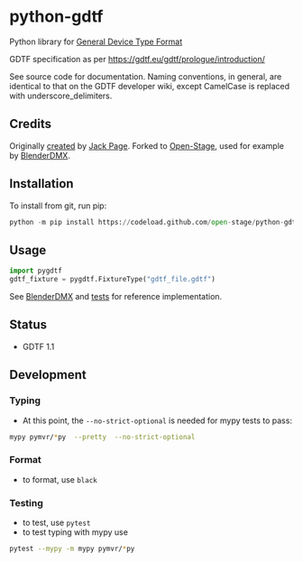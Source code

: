 # python-gdtf

Python library for [General Device Type Format](https://gdtf-share.com/)

GDTF specification as per https://gdtf.eu/gdtf/prologue/introduction/

See source code for documentation. Naming conventions, in general, are
identical to that on the GDTF developer wiki, except CamelCase is replaced with
underscore_delimiters.

## Credits

Originally [created](https://github.com/jackdpage/python-gdtf) by [Jack
Page](https://github.com/jackdpage). Forked to
[Open-Stage](https://github.com/open-stage), used for example by
[BlenderDMX](https://github.com/open-stage/blender-dmx).

## Installation

To install from git, run pip:
```python
python -m pip install https://codeload.github.com/open-stage/python-gdtf/zip/refs/heads/master
```

## Usage

```python
import pygdtf
gdtf_fixture = pygdtf.FixtureType("gdtf_file.gdtf")
```

See [BlenderDMX](https://github.com/open-stage/blender-dmx) and
[tests](https://github.com/open-stage/python-gdtf/tree/master/tests) for
reference implementation.

## Status

- GDTF 1.1


## Development

### Typing

* At this point, the `--no-strict-optional` is needed for mypy tests to pass:

```bash
mypy pymvr/*py  --pretty  --no-strict-optional
```
### Format

- to format, use `black`

### Testing

- to test, use `pytest`
- to test typing with mypy use 

```bash
pytest --mypy -m mypy pymvr/*py
```
